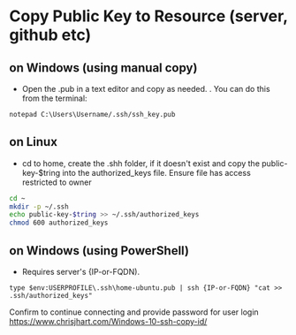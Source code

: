 # Copy Public Key to Resource (server, github etc)
## on Windows (using manual copy)
- Open the .pub in a text editor and copy as needed.  . You can do this from the terminal:
```bash
notepad C:\Users\Username/.ssh/ssh_key.pub
```

## on Linux
- cd to home, create the .shh folder, if it doesn't exist and copy the public-key-$tring into the authorized_keys file. Ensure file has access restricted to owner
```bash
cd ~
mkdir -p ~/.ssh
echo public-key-$tring >> ~/.ssh/authorized_keys
chmod 600 authorized_keys
```

## on Windows (using PowerShell)
- Requires server's {IP-or-FQDN).
```terminal
type $env:USERPROFILE\.ssh\home-ubuntu.pub | ssh {IP-or-FQDN} "cat >> .ssh/authorized_keys"
```
Confirm to continue connecting and provide password for user login
https://www.chrisjhart.com/Windows-10-ssh-copy-id/

